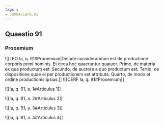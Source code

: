 ```yaml
---
tags : 
- Summa/Ia/q.91
---
```


## Quaestio 91

### Prooemium

![[LEO Ia, q. 91#Prooemium|Deinde considerandum est de productione corporis primi hominis. Et circa hoc quaeruntur quatuor. Primo, de materia ex qua productum est. Secundo, de auctore a quo productum est. Tertio, de dispositione quae ei per productionem est attributa. Quarto, de modo et ordine productionis ipsius.]]
![[CERF Ia, q. 91#Prooemium]]

![[Ia, q. 91, a. 1#Articulus 1]]

![[Ia, q. 91, a. 2#Articulus 2]]

![[Ia, q. 91, a. 3#Articulus 3]]

![[Ia, q. 91, a. 4#Articulus 4]]

